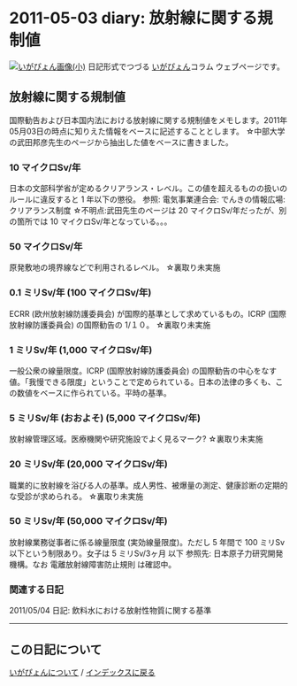 2011-05-03 diary: 放射線に関する規制値
=====================================================================================================
[![いがぴょん画像(小)](https://igapyon.github.io/diary/images/iga200306s.jpg "いがぴょん")](https://igapyon.github.io/diary/memo/memoigapyon.html) 日記形式でつづる [いがぴょん](https://igapyon.github.io/diary/memo/memoigapyon.html)コラム ウェブページです。

## 放射線に関する規制値

国際勧告および日本国内法における放射線に関する規制値をメモします。2011年05月03日の時点に知りえた情報をベースに記述することとします。
☆中部大学の武田邦彦先生のページから抽出した値をベースに書きました。

### 10 マイクロSv/年

日本の文部科学省が定めるクリアランス・レベル。この値を超えるものの扱いのルールに違反すると 1 年以下の懲役。
参照: 電気事業連合会: でんきの情報広場: クリアランス制度
☆不明点:武田先生のページは 20 マイクロSv/年だったが、別の箇所では 10 マイクロSv/年となっている。。。

### 50 マイクロSv/年

原発敷地の境界線などで利用されるレベル。
☆裏取り未実施

### 0.1 ミリSv/年 (100 マイクロSv/年)

ECRR (欧州放射線防護委員会) が国際的基準として求めているもの。ICRP (国際放射線防護委員会) の国際勧告の 1/１０。
☆裏取り未実施

### 1 ミリSv/年 (1,000 マイクロSv/年)

一般公衆の線量限度。ICRP (国際放射線防護委員会) の国際勧告の中心をなす値。「我慢できる限度」ということで定められている。日本の法律の多くも、この数値をベースに作られている。平時の基準。

### 5 ミリSv/年 (おおよそ) (5,000 マイクロSv/年)

放射線管理区域。医療機関や研究施設でよく見るマーク?
☆裏取り未実施

### 20 ミリSv/年 (20,000 マイクロSv/年)

職業的に放射線を浴びる人の基準。成人男性、被爆量の測定、健康診断の定期的な受診が求められる。
☆裏取り未実施

### 50 ミリSv/年 (50,000 マイクロSv/年)

放射線業務従事者に係る線量限度 (実効線量限度)。ただし 5 年間で 100 ミリSv 以下という制限あり。女子は 5 ミリSv/3ヶ月 以下
参照先: 日本原子力研究開発機構。なお 電離放射線障害防止規則 は確認中。

### 関連する日記
2011/05/04 日記: 飲料水における放射性物質に関する基準



----------------------------------------------------------------------------------------------------

## この日記について
[いがぴょんについて](http://www.igapyon.jp/igapyon/diary/memo/memoigapyon.html) / [インデックスに戻る](https://igapyon.github.io/diary/idxall.html)
